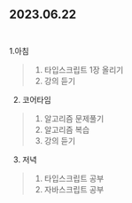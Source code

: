 ## 2023.06.22<br/><br/>

1.아침
>1. 타입스크립트 1장 올리기
>2. 강의 듣기

2. 코어타임
>1. 알고리즘 문제풀기
>2. 알고리즘 복습
>3. 강의 듣기

3. 저녁
>1. 타입스크립트 공부
>2. 자바스크립트 공부
